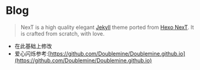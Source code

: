 # Blog

> NexT is a high quality elegant [Jekyll](https://jekyllrb.com) theme ported from [Hexo NexT](https://github.com/simpleyyt/jekyll-theme-next). It is crafted from scratch, with love.

* 在此基础上修改
* 爱心闪烁参考:[https://github.com/Doublemine/Doublemine.github.io](https://github.com/Doublemine/Doublemine.github.io)
